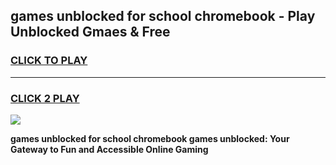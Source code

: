 
## games unblocked for school chromebook - Play Unblocked Gmaes & Free
<h3>
<a href="https://premium.freeplayer.one?title=games_unblocked_for_school_chromebook&ref=20F">CLICK TO PLAY</a></h3>
<hr>

<h3>
<a href="https://premium.freeplayer.one?title=games_unblocked_for_school_chromebook&ref=20F">CLICK 2 PLAY</a>
  
</h3>

<a href="https://premium.freeplayer.one?title=games_unblocked_for_school_chromebook&ref=20F/"><img src="https://clearcache.store/games.png"></a>


**games unblocked for school chromebook games unblocked: Your Gateway to Fun and Accessible Online Gaming**
